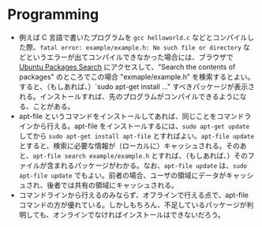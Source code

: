 # Programming

- 例えば C 言語で書いたプログラムを `gcc helloworld.c` などとコンパイルした際、`fatal error: example/example.h: No such file or directory` などというエラーが出てコンパイルできなかった場合には、ブラウザで [Ubuntu Packages Search](http://packages.ubuntu.com/) にアクセスして、"Search the contents of packages" のところでこの場合 "exmaple/example.h" を検索するとよい。すると、（もしあれば、）`sudo apt-get install ..." すべきパッケージが表示される。インストールすれば、先のプログラムがコンパイルできるようになる、ことがある。
- apt-file というコマンドをインストールしてあれば、同じことをコマンドラインから行える。apt-file をインストールするには、`sudo apt-get update` してから `sudo apt-get install apt-file` とすればよい。`apt-file update` とすると、検索に必要な情報が（ローカルに）キャッシュされる。そのあと、`apt-file search example/example.h` とすれば、（もしあれば、）そのファイルが含まれるパッケージがわかる。なお、`apt-file update` は、`sudo apt-file update` でもよい。前者の場合、ユーザの領域にデータがキャッシュされ、後者では共有の領域にキャッシュされる。
- コマンドラインから行えるのみならず、オフラインで行える点で、apt-file コマンドの方が優れている。しかしもちろん、不足しているパッケージが判明しても、オンラインでなければインストールはできないだろう。